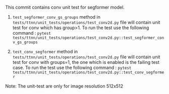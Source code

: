 This commit contains conv unit test for segformer model.

1. `test_segformer_conv_gs_groups` method in `tests/ttnn/unit_tests/operations/test_conv2d.py` file will contain unit test for conv which has group>1. To run the test use the following command : `pytest tests/ttnn/unit_tests/operations/test_conv2d.py::test_segformer_conv_gs_groups`

2. `test_conv_segformer` method in `tests/ttnn/unit_tests/operations/test_conv2d.py` file will contain unit test for conv with groups=1, the one which is enabled is the failing test case. To run the test use the following command : `pytest tests/ttnn/unit_tests/operations/test_conv2d.py::test_conv_segformer`

Note: The unit-test are only for image resolution 512x512
